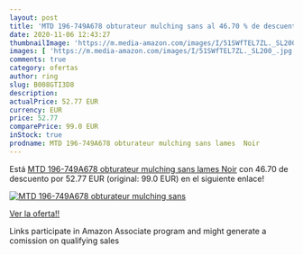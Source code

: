 ```yaml
---
layout: post
title: 'MTD 196-749A678 obturateur mulching sans al 46.70 % de descuento'
date: 2020-11-06 12:43:27
thumbnailImage: 'https://m.media-amazon.com/images/I/51SWfTEL7ZL._SL200_.jpg'
images: [ 'https://m.media-amazon.com/images/I/51SWfTEL7ZL._SL200_.jpg' ]
comments: true
category: ofertas
author: ring
slug: B008GTI3D8
description:
actualPrice: 52.77 EUR
currency: EUR
price: 52.77
comparePrice: 99.0 EUR
inStock: true
prodname: MTD 196-749A678 obturateur mulching sans lames  Noir
---
```


Está [MTD 196-749A678 obturateur mulching sans lames  Noir](https://www.amazon.fr/dp/B008GTI3D8/?tag=tolees0d-21) con 46.70 de descuento por 52.77 EUR (original: 99.0 EUR) en el siguiente enlace!

[![MTD 196-749A678 obturateur mulching sans](https://m.media-amazon.com/images/I/51SWfTEL7ZL._SL200_.jpg)](https://www.amazon.fr/dp/B008GTI3D8/?tag=tolees0d-21)

[Ver la oferta!!](https://www.amazon.fr/dp/B008GTI3D8/?tag=tolees0d-21)

Links participate in Amazon Associate program and might generate a comission on qualifying sales


